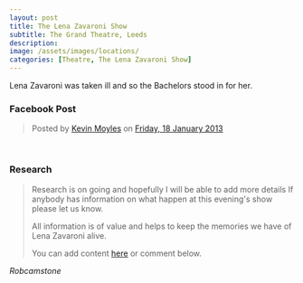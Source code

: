 ```yaml
---
layout: post
title: The Lena Zavaroni Show
subtitle: The Grand Theatre, Leeds
description:
image: /assets/images/locations/
categories: [Theatre, The Lena Zavaroni Show]
---
```


Lena Zavaroni was taken ill and so the Bachelors stood in for her.

### Facebook Post
<div id="fb-root"></div>
<script async defer crossorigin="anonymous" src="https://connect.facebook.net/en_GB/sdk.js#xfbml=1&version=v7.0" nonce="4k11A7lD"></script>

<div class="fb-post" data-href="https://www.facebook.com/photo/?fbid=4751383516114&amp;set=gm.465445873516065" data-show-text="true" data-width=""><blockquote cite="https://www.facebook.com/photo.php?fbid=4751383516114&amp;set=gm.465445873516065&amp;type=3" class="fb-xfbml-parse-ignore">Posted by <a href="#" role="button">Kevin Moyles</a> on&nbsp;<a href="https://www.facebook.com/photo.php?fbid=4751383516114&amp;set=gm.465445873516065&amp;type=3">Friday, 18 January 2013</a></blockquote></div>

<br />

### Research
> Research is on going and hopefully I will be able to add more details
> If anybody has information on what happen at this evening's show please let us know.
>
> All information is of value and helps to keep the memories we have of Lena Zavaroni alive.
>
> You can add content [here](https://github.com/FanzOfLenaZavaroni/fanzoflenazavaroni.github.io) or comment below.

<cite>Robcamstone</cite>

<style>
.post-title {color: #dcdcdc;}
h1[itemprop="name headline"]::after {color: #000000; white-space: pre; content: "\A The Bachelors Show";}
</style>

